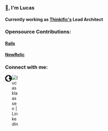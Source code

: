 ### 👋,  I'm Lucas

#### Currently working as [Thinkific's](https://www.thinkific.com/) Lead Architect

### Opensource Contributions:

#### [Rails](https://github.com/rails/activeresource/pull/299)
#### [NewRelic](https://github.com/newrelic/newrelic-ruby-agent/pull/1177)


### Connect with me:

[<img align="left" alt="lucasklaassen.com" width="22px" src="https://raw.githubusercontent.com/iconic/open-iconic/master/svg/globe.svg" />][website]
[<img align="left" alt="lucasklaassen | LinkedIn" width="22px" src="https://cdn.jsdelivr.net/npm/simple-icons@v3/icons/linkedin.svg" />][linkedin]

<br />
<br />

[linkedin]: https://www.linkedin.com/in/lucas-klaassen/
[website]: https://www.lucasklaassen.com

